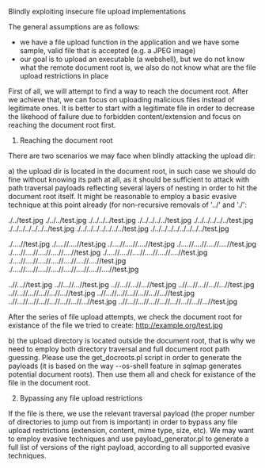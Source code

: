 Blindly exploiting insecure file upload implementations

The general assumptions are as follows:
- we have a file upload function in the application and we have some sample, valid file that is accepted (e.g. a JPEG image)
- our goal is to upload an executable (a webshell), but we do not know what the remote document root is, we also do not know what are the file upload restrictions in place

First of all, we will attempt to find a way to reach the document root. After we achieve that, we can focus on uploading malicious files instead of legitimate ones. It is better to start with a legitimate file in order to decrease the likehood of failure due to forbidden content/extension and focus on reaching the document root first.

1) Reaching the document root

There are two scenarios we may face when blindly attacking the upload dir:

a) the upload dir is located in the document root, in such case we should do fine without knowing its path at all, as it should be sufficient to attack with path traversal payloads reflecting several layers of nesting in order to hit the document root itself. It might be reasonable to employ a basic evasive technique at this point already (for non-recursive removals of '../' and './':

./../test.jpg
./../../test.jpg
./../../../test.jpg
./../../../../test.jpg
./../../../../../test.jpg
./../../../../../../test.jpg
./../../../../../../../test.jpg
./../../../../../../../../test.jpg


./....//test.jpg
./....//....//test.jpg
./....//....//....//test.jpg
./....//....//....//....//test.jpg
./....//....//....//....//....//test.jpg
./....//....//....//....//....//....//test.jpg
./....//....//....//....//....//....//....//test.jpg
./....//....//....//....//....//....//....//....//test.jpg


..//...//test.jpg
..//...//...//test.jpg
..//...//...//...//test.jpg
..//...//...//...//...//test.jpg
..//...//...//...//...//...//test.jpg
..//...//...//...//...//...//...//test.jpg
..//...//...//...//...//...//...//...//test.jpg
..//...//...//...//...//...//...//...//...//test.jpg

After the series of file upload attempts, we check the document root for existance of the file we tried to create:
http://example.org/test.jpg


b) the upload directory is located outside the document root, that is why we need to employ both directory traversal and full document root path guessing. Please use the get_docroots.pl script in order to generate the payloads (it is based on the way --os-shell feature in sqlmap generates potential document roots). Then use them all and check for existance of the file in the document root.


2) Bypassing any file upload restrictions

If the file is there, we use the relevant traversal payload (the proper number of directories to jump out from is important) in order to bypass any file upload restrictions (extension, content, mime type, size, etc). We may want to employ evasive techniques and use payload_generator.pl to generate a full list of versions of the right payload, according to all supported evasive techniques.

